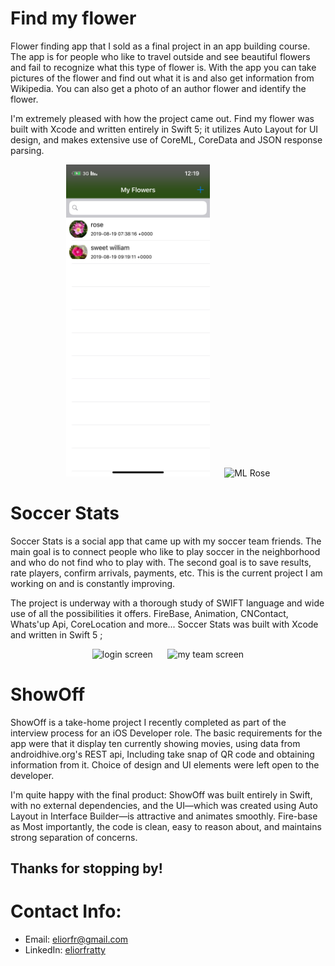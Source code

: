 # Find my flower
Flower finding app that I sold as a final project in an app building course. 
The app is for people who like to travel outside and see beautiful flowers and fail to recognize what this type of flower is. 
With the app you can take pictures of the flower and find out what it is and also get information from Wikipedia. You can also get a photo of an author flower and identify the flower.

I'm extremely pleased with how the project came out. 
Find my flower was built with Xcode and written entirely in Swift 5; it utilizes Auto Layout for
UI design, and makes extensive use of CoreML, CoreData and JSON response parsing.
<p align="center">
    <img src="Images/Flower-Finder/Main-Screen.JPG" width="230" title="main screen">&nbsp;&nbsp;&nbsp;&nbsp;&nbsp;
    <img src="Images/Flower-Finder/ML-Find-Rose.gif" width="226" title="ML Rose">
</p>

# Soccer Stats
Soccer Stats is a social app that came up with my soccer team friends. The main goal is to connect people who like to play soccer in the neighborhood and who do not find who to play with. The second goal is to save results, rate players, confirm arrivals, payments, etc.
This is the current project I am working on and is constantly improving.

The project is underway with a thorough study of SWIFT language and wide use of all the possibilities it offers.
FireBase, Animation, CNContact, Whats'up Api, CoreLocation and more...
Soccer Stats was built with Xcode and written in Swift 5 ;

<p align="center">
    <img src="" width="230" title="login screen">&nbsp;&nbsp;&nbsp;&nbsp;&nbsp;
    <img src="" width="226" title="my team screen">
</p>

# ShowOff
ShowOff is a take-home project I recently completed as part of the interview process for an iOS Developer role. The
basic requirements for the app were that it display ten currently showing movies, using data
from androidhive.org's REST api, Including take snap of QR code and obtaining information from it.
Choice of design and UI elements were left open to the developer.

I'm quite happy with the final product: ShowOff was built entirely in Swift, with no external dependencies, and the UI—which was created using Auto Layout in Interface Builder—is attractive and animates smoothly. Fire-base as Most importantly, the code is clean, easy to reason about, and maintains strong separation of concerns.

## Thanks for stopping by!

# Contact Info:

- Email: eliorfr@gmail.com
- LinkedIn: [eliorfratty](https://www.linkedin.com/in/elior-fratty-208659143/)
